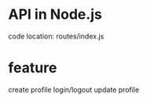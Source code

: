 # API in Node.js
code location: routes/index.js

# feature
create profile
login/logout
update profile
